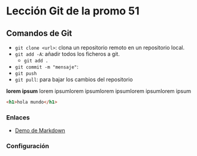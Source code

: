 # Lección Git de la promo 51 

## Comandos de Git

- `git clone <url>`: clona un repositorio remoto en un repositorio local.
- `git add -A`:  añadir todos los ficheros a git. 
  - `git add .`
- `git commit -m "mensaje"`:
- `git push `
- `git pull`: para bajar los cambios del repositorio  


**lorem ipsum** lorem ipsumlorem ipsumlorem ipsumlorem ipsumlorem ipsum

```html
<h1>hola mundo</h1>
```

### Enlaces
- [Demo de Markdown](https://markdown-it.github.io/)

### Configuración